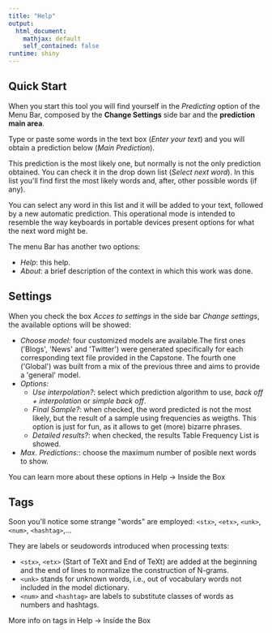 ```yaml
---
title: "Help"
output: 
  html_document:
    mathjax: default
    self_contained: false
runtime: shiny
---
```


## Quick Start

When you start this tool you will find yourself in the *Predicting* option of the Menu Bar, composed by the **Change Settings** side bar and the **prediction main area**.

Type or paste some words in the text box (*Enter your text*) and you will obtain a prediction below (*Main Prediction*). 

This prediction is the most likely one, but normally is not the only prediction obtained. You can check it in the drop down list (*Select next word*). In this list you'll find first the most likely words and, after, other possible words (if any).

You can select any word in this list and it will be added to your text, followed by a new automatic prediction. This operational mode is intended to resemble the way keyboards in portable devices present options for what the next word might be.

The menu Bar has another two options:

- *Help*: this help.
- *About*: a brief description of the context in which this work was done.


## Settings

When you check the box *Acces to settings* in the side bar *Change settings*, the available options will be showed:

- *Choose model:* four customized models are available.The first ones ('Blogs', 'News' and 'Twitter') were generated specifically for each corresponding text file provided in the Capstone. The fourth one ('Global') was built from a mix of the previous three and aims to provide a 'general' model.
- *Options:*
    + *Use interpolation?*: select which prediction algorithm to use, *back off + interpolation* or *simple back off*. 
    + *Final Sample?*: when checked, the word predicted is not the most likely, but the result of a sample using frequencies as weigths. This option is just for fun, as it allows to get (more) bizarre phrases.
    + *Detailed results?*: when checked, the results Table Frequency List is showed.
- *Max. Predictions:*: choose the maximum number of posible next words to show.


You can learn more about these options in Help -> Inside the Box

## Tags

Soon you'll notice some strange "words" are employed: `<stx>`, `<etx>`, `<unk>`, `<num>`, `<hashtag>`,...

They are labels or seudowords introduced when processing texts:

- `<stx>`, `<etx>` (Start of TeXt and End of TeXt) are added at the beginning and the end of lines to normalize the construction of N-grams.
- `<unk>` stands for unknown words, i.e., out of vocabulary words not included in the model dictionary.
- `<num>` and `<hashtag>` are labels to substitute classes of words as numbers and hashtags.

More info on tags in Help -> Inside the Box


